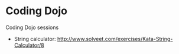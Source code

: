 # Coding Dojo

Coding Dojo sessions

- String calculator: http://www.solveet.com/exercises/Kata-String-Calculator/8
